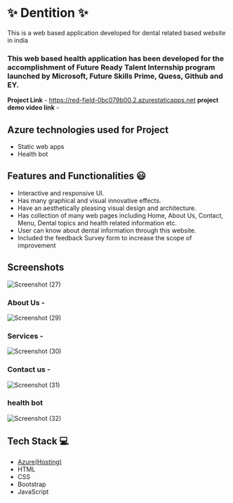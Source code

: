 # ✨  Dentition ✨

This is a web based application developed for dental related based website in india

### This web based health application has been developed for the accomplishment of Future Ready Talent Internship program launched by Microsoft, Future Skills Prime, Quess, Github and EY.


**Project Link** - https://red-field-0bc079b00.2.azurestaticapps.net
**project demo video link** - 

## Azure technologies used for Project

- Static web apps
- Health bot

## Features and Functionalities 😃

- Interactive and responsive UI.
- Has many graphical and visual innovative effects.
- Have an aesthetically pleasing visual design and architecture.
- Has collection of many web pages including Home, About Us, Contact, Menu, Dental topics and health related information etc.
- User can know about dental information through this website.
- Included the feedback Survey form to increase the scope of improvement 

## Screenshots
![Screenshot (27)](https://user-images.githubusercontent.com/119277393/209674353-88cf23a8-43ce-43ac-bfdf-8e2d6f7fc11a.png)




   

### About Us -

![Screenshot (29)](https://user-images.githubusercontent.com/119277393/209674378-7a3f060c-d895-424e-88fe-3c61941277ee.png)


### Services -

![Screenshot (30)](https://user-images.githubusercontent.com/119277393/209674444-6f48e170-a462-470e-9f96-52136d119896.png)


### Contact us -

![Screenshot (31)](https://user-images.githubusercontent.com/119277393/209674463-3a119411-d09f-46a0-871a-41fe389b3069.png)


### health bot

![Screenshot (32)](https://user-images.githubusercontent.com/119277393/209674483-88252a48-b104-4a1b-b43a-1c565b592979.png)



## Tech Stack 💻

- [Azure(Hosting)](https://azure.microsoft.com/en-in/features/azure-portal/)
- HTML
- CSS
- Bootstrap
- JavaScript
